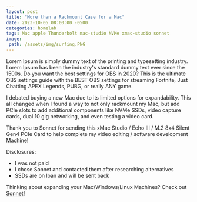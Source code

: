 ```yaml
---
layout: post
title: "More than a Rackmount Case for a Mac"
date: 2023-10-05 08:00:00 -0500
categories: homelab
tags: Mac apple Thunderbolt mac-studio NVMe xmac-studio sonnet
image:
 path: /assets/img/surfing.PNG
---
```


Lorem Ipsum is simply dummy text of the printing and typesetting industry. Lorem Ipsum has been the industry's standard dummy text ever since the 1500s. Do you want the best settings for OBS in 2020? This is the ultimate OBS settings guide with the BEST OBS settings for streaming Fortnite, Just Chatting APEX Legends, PUBG, or really ANY game.

I debated buying a new Mac due to its limited options for expandability. This all changed when I found a way to not only rackmount my Mac, but add PCIe slots to add additional components like NVMe SSDs, video capture cards, dual 10 gig networking, and even testing a video card.

Thank you to Sonnet for sending this xMac Studio / Echo III / M.2 8x4 Silent Gen4 PCIe Card to help complete my video editing / software development Machine!

Disclosures:

- I was not paid
- I chose Sonnet and contacted them after researching alternatives
- SSDs are on loan and will be sent back

Thinking about expanding your Mac/Windows/Linux Machines? Check out [Sonnet](https://www.sonnettech.com/home.html)!
